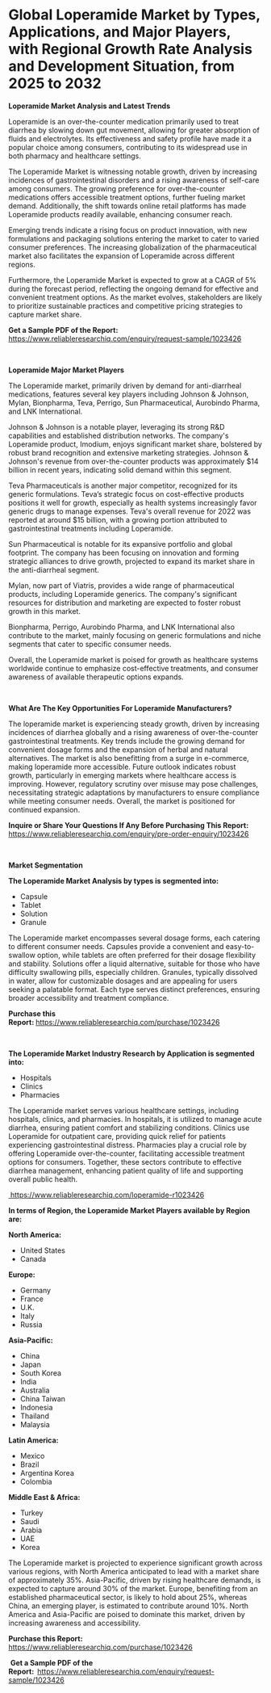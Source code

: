 <p><h1>Global Loperamide Market by Types, Applications, and Major Players, with Regional Growth Rate Analysis and Development Situation, from 2025 to 2032</h1></p><p><strong>Loperamide Market Analysis and Latest Trends</strong></p>
<p><p>Loperamide is an over-the-counter medication primarily used to treat diarrhea by slowing down gut movement, allowing for greater absorption of fluids and electrolytes. Its effectiveness and safety profile have made it a popular choice among consumers, contributing to its widespread use in both pharmacy and healthcare settings.</p><p>The Loperamide Market is witnessing notable growth, driven by increasing incidences of gastrointestinal disorders and a rising awareness of self-care among consumers. The growing preference for over-the-counter medications offers accessible treatment options, further fueling market demand. Additionally, the shift towards online retail platforms has made Loperamide products readily available, enhancing consumer reach.</p><p>Emerging trends indicate a rising focus on product innovation, with new formulations and packaging solutions entering the market to cater to varied consumer preferences. The increasing globalization of the pharmaceutical market also facilitates the expansion of Loperamide across different regions.</p><p>Furthermore, the Loperamide Market is expected to grow at a CAGR of 5% during the forecast period, reflecting the ongoing demand for effective and convenient treatment options. As the market evolves, stakeholders are likely to prioritize sustainable practices and competitive pricing strategies to capture market share.</p></p>
<p><strong>Get a Sample PDF of the Report:&nbsp;</strong> <a href="https://www.reliableresearchiq.com/enquiry/request-sample/1023426?utm_campaign=3201&utm_medium=2&utm_source=Github&utm_content=ia&utm_term=17042025&utm_id=loperamide">https://www.reliableresearchiq.com/enquiry/request-sample/1023426</a></p>
<p>&nbsp;</p>
<p><strong>Loperamide Major Market Players</strong></p>
<p><p>The Loperamide market, primarily driven by demand for anti-diarrheal medications, features several key players including Johnson & Johnson, Mylan, Bionpharma, Teva, Perrigo, Sun Pharmaceutical, Aurobindo Pharma, and LNK International. </p><p>Johnson & Johnson is a notable player, leveraging its strong R&D capabilities and established distribution networks. The company's Loperamide product, Imodium, enjoys significant market share, bolstered by robust brand recognition and extensive marketing strategies. Johnson & Johnson's revenue from over-the-counter products was approximately $14 billion in recent years, indicating solid demand within this segment.</p><p>Teva Pharmaceuticals is another major competitor, recognized for its generic formulations. Teva’s strategic focus on cost-effective products positions it well for growth, especially as health systems increasingly favor generic drugs to manage expenses. Teva's overall revenue for 2022 was reported at around $15 billion, with a growing portion attributed to gastrointestinal treatments including Loperamide.</p><p>Sun Pharmaceutical is notable for its expansive portfolio and global footprint. The company has been focusing on innovation and forming strategic alliances to drive growth, projected to expand its market share in the anti-diarrheal segment. </p><p>Mylan, now part of Viatris, provides a wide range of pharmaceutical products, including Loperamide generics. The company's significant resources for distribution and marketing are expected to foster robust growth in this market. </p><p>Bionpharma, Perrigo, Aurobindo Pharma, and LNK International also contribute to the market, mainly focusing on generic formulations and niche segments that cater to specific consumer needs.</p><p>Overall, the Loperamide market is poised for growth as healthcare systems worldwide continue to emphasize cost-effective treatments, and consumer awareness of available therapeutic options expands.</p></p>
<p>&nbsp;</p>
<p><strong>What Are The Key Opportunities For Loperamide Manufacturers?</strong></p>
<p><p>The loperamide market is experiencing steady growth, driven by increasing incidences of diarrhea globally and a rising awareness of over-the-counter gastrointestinal treatments. Key trends include the growing demand for convenient dosage forms and the expansion of herbal and natural alternatives. The market is also benefitting from a surge in e-commerce, making loperamide more accessible. Future outlook indicates robust growth, particularly in emerging markets where healthcare access is improving. However, regulatory scrutiny over misuse may pose challenges, necessitating strategic adaptations by manufacturers to ensure compliance while meeting consumer needs. Overall, the market is positioned for continued expansion.</p></p>
<p><strong>Inquire or Share Your Questions If Any Before Purchasing This Report:</strong> <a href="https://www.reliableresearchiq.com/enquiry/pre-order-enquiry/1023426?utm_campaign=3201&utm_medium=2&utm_source=Github&utm_content=ia&utm_term=17042025&utm_id=loperamide">https://www.reliableresearchiq.com/enquiry/pre-order-enquiry/1023426</a></p>
<p>&nbsp;</p>
<p><strong>Market Segmentation</strong></p>
<p><strong>The Loperamide Market Analysis by types is segmented into:</strong></p>
<p><ul><li>Capsule</li><li>Tablet</li><li>Solution</li><li>Granule</li></ul></p>
<p><p>The Loperamide market encompasses several dosage forms, each catering to different consumer needs. Capsules provide a convenient and easy-to-swallow option, while tablets are often preferred for their dosage flexibility and stability. Solutions offer a liquid alternative, suitable for those who have difficulty swallowing pills, especially children. Granules, typically dissolved in water, allow for customizable dosages and are appealing for users seeking a palatable format. Each type serves distinct preferences, ensuring broader accessibility and treatment compliance.</p></p>
<p><strong>Purchase this Report:&nbsp;</strong><a href="https://www.reliableresearchiq.com/purchase/1023426?utm_campaign=3201&utm_medium=2&utm_source=Github&utm_content=ia&utm_term=17042025&utm_id=loperamide">https://www.reliableresearchiq.com/purchase/1023426</a></p>
<p>&nbsp;</p>
<p><strong>The Loperamide Market Industry Research by Application is segmented into:</strong></p>
<p><ul><li>Hospitals</li><li>Clinics</li><li>Pharmacies</li></ul></p>
<p><p>The Loperamide market serves various healthcare settings, including hospitals, clinics, and pharmacies. In hospitals, it is utilized to manage acute diarrhea, ensuring patient comfort and stabilizing conditions. Clinics use Loperamide for outpatient care, providing quick relief for patients experiencing gastrointestinal distress. Pharmacies play a crucial role by offering Loperamide over-the-counter, facilitating accessible treatment options for consumers. Together, these sectors contribute to effective diarrhea management, enhancing patient quality of life and supporting overall public health.</p></p>
<p><a href="https://www.reliableresearchiq.com/loperamide-r1023426?utm_campaign=3201&utm_medium=2&utm_source=Github&utm_content=ia&utm_term=17042025&utm_id=loperamide">&nbsp;https://www.reliableresearchiq.com/loperamide-r1023426</a></p>
<p><strong>In terms of Region, the Loperamide Market Players available by Region are:</strong></p>
<p>
    <p> <strong> North America: </strong>
        <ul>
            <li>United States</li>
            <li>Canada</li>
        </ul>
        </p> 
    <p> <strong> Europe: </strong>
        <ul>
            <li>Germany</li>
            <li>France</li>
            <li>U.K.</li>
            <li>Italy</li>
            <li>Russia</li>
        </ul>
        </p> 
    <p> <strong> Asia-Pacific: </strong>
        <ul>
            <li>China</li>
            <li>Japan</li>
            <li>South Korea</li>
            <li>India</li>
            <li>Australia</li>
            <li>China Taiwan</li>
            <li>Indonesia</li>
            <li>Thailand</li>
            <li>Malaysia</li>
        </ul>
        </p> 
    <p> <strong> Latin America: </strong>
        <ul>
            <li>Mexico</li>
            <li>Brazil</li>
            <li>Argentina Korea</li>
            <li>Colombia</li>
        </ul>
        </p> 
    <p> <strong> Middle East & Africa: </strong>
        <ul>
            <li>Turkey</li>
            <li>Saudi</li>
            <li>Arabia</li>
            <li>UAE</li>
            <li>Korea</li>
        </ul>
    </p>
    </p>
<p><p>The Loperamide market is projected to experience significant growth across various regions, with North America anticipated to lead with a market share of approximately 35%. Asia-Pacific, driven by rising healthcare demands, is expected to capture around 30% of the market. Europe, benefiting from an established pharmaceutical sector, is likely to hold about 25%, whereas China, an emerging player, is estimated to contribute around 10%. North America and Asia-Pacific are poised to dominate this market, driven by increasing awareness and accessibility.</p></p>
<p><strong>Purchase this Report: </strong><a href="https://www.reliableresearchiq.com/purchase/1023426?utm_campaign=3201&utm_medium=2&utm_source=Github&utm_content=ia&utm_term=17042025&utm_id=loperamide">https://www.reliableresearchiq.com/purchase/1023426</a></p>
<p>&nbsp;<strong>Get a Sample PDF of the Report:&nbsp;&nbsp;</strong><a href="https://www.reliableresearchiq.com/enquiry/request-sample/1023426?utm_campaign=3201&utm_medium=2&utm_source=Github&utm_content=ia&utm_term=17042025&utm_id=loperamide">https://www.reliableresearchiq.com/enquiry/request-sample/1023426</a></p>
<p><strong></strong></p>
<p><p></p><p></p><p></p></p>